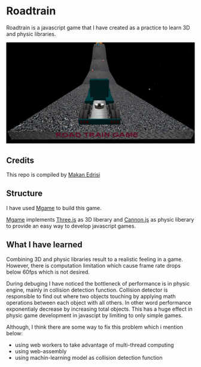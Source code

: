Roadtrain
===========
Roadtrain is a javascript game that I have created as a practice to learn 3D and physic libraries.

![roadtrain1](screenshots/image2.png)

## Credits

This repo is compiled by [Makan Edrisi](https://github.com/makannew)

## Structure
I have used [Mgame](https://github.com/makannew/MGame) to build this game. 

[Mgame](https://github.com/makannew/MGame) implements [Three.js](https://github.com/mrdoob/three.js) as 3D liberary and [Cannon.js](https://github.com/schteppe/cannon.js) as physic liberary to provide an easy way to develop javascript games.

## What I have learned
Combining 3D and physic libraries result to a realistic feeling in a game. However, there is computation limitation which cause frame rate drops below 60fps which is not desired.

During debuging I have noticed the bottleneck of performance is in physic engine, mainly in collision detection function.
Collision detector is responsible to find out where two objects touching by applying math operations between each object with all others. In other word performance exponentialy decrease by increasing total objects.
This has a huge effect in physic game development in javascipt by limiting to only simple games.

Although, I think there are some way to fix this problem which i mention below:
- using web workers to take advantage of multi-thread computing
- using web-assembly
- using machin-learning model as collision detection function


